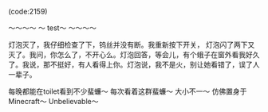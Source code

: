 (code:2159)

～～～～
～ test～
～～～～

灯泡灭了，我仔细检查了下，钨丝并没有断。我重新按下开关， 灯泡闪了两下又灭了。我问，你怎么了，不开心么。灯泡回答，等会儿，有个蛾子在窗外看我好久了。我说，那不挺好，有人看得上你。灯泡说，我不是火，别让她看错了，误了人一辈子。

每晚都能在toilet看到不少蜚蠊～
每次看着这群蜚蠊～
大小不一～
仿佛置身于Minecraft～
Unbelievable～